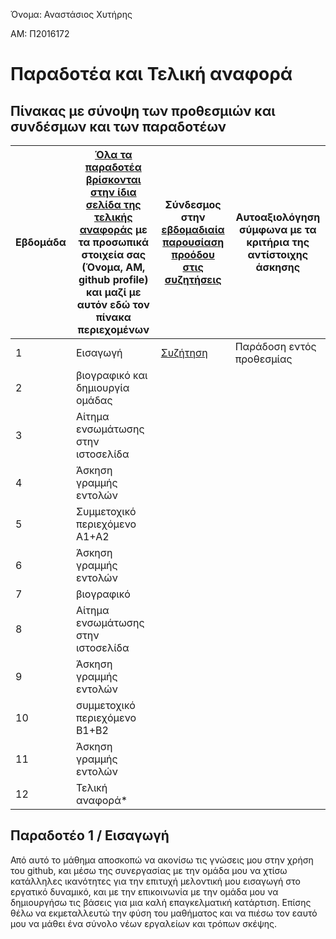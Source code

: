 Όνομα: Αναστάσιος Χυτήρης

ΑΜ: Π2016172

# Παραδοτέα και Τελική αναφορά

## Πίνακας με σύνοψη των προθεσμιών και συνδέσμων και των παραδοτέων

| Εβδομάδα | [Όλα τα παραδοτέα βρίσκονται στην ίδια σελίδα της τελικής αναφοράς](https://courses-ionio.github.io/help/deliverables/) με τα προσωπικά στοιχεία σας (Όνομα, ΑΜ, github profile) και μαζί με αυτόν εδώ τον πίνακα περιεχομένων | Σύνδεσμος στην [εβδομαδιαία παρουσίαση προόδου στις συζητήσεις](https://github.com/courses-ionio/help/discussions/categories/show-and-tell) | Αυτοαξιολόγηση σύμφωνα με τα κριτήρια της αντίστοιχης άσκησης |
| --- | --- | --- | --- |
| 1 | Εισαγωγή | [Συζήτηση](https://github.com/courses-ionio/help/discussions/129) | Παράδοση εντός προθεσμίας |
| 2 | βιογραφικό και δημιουργία ομάδας | | |
| 3 | Αίτημα ενσωμάτωσης στην ιστοσελίδα | | |
| 4 | Άσκηση γραμμής εντολών | | |
| 5 | Συμμετοχικό περιεχόμενο A1+A2 | | |
| 6 | Άσκηση γραμμής εντολών | | |
| 7 | βιογραφικό | | |
| 8 | Αίτημα ενσωμάτωσης στην ιστοσελίδα | | |
| 9 | Άσκηση γραμμής εντολών | | |
| 10 | συμμετοχικό περιεχόμενο B1+B2 | | |
| 11 | Άσκηση γραμμής εντολών | | |
| 12 | Τελική αναφορά* | | |


## Παραδοτέο 1 / Εισαγωγή

Από αυτό το μάθημα αποσκοπώ να ακονίσω τις γνώσεις μου στην χρήση του github, και μέσω της συνεργασίας με την ομάδα μου να 
χτίσω κατάλληλες ικανότητες για την επιτυχή μελοντική μου εισαγωγή στο εργατικό δυναμικό, και με την επικοινωνία με την ομάδα μου να δημιουργήσω 
τις βάσεις για μια καλή επαγκελματική κατάρτιση. Επίσης θέλω να εκμεταλλευτώ την φύση του μαθήματος και να πιέσω τον εαυτό μου να μάθει ένα σύνολο νέων 
εργαλείων και τρόπων σκέψης.
